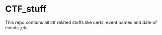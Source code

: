 # CTF_stuff
This repo contains all ctf related stuffs like certs, event names and date of events ,etc.
